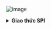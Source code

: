 ![image](https://github.com/user-attachments/assets/86944a24-6758-41b8-95a7-82e9ace3059c)<details><summary><b>Giao thức SPI</b></summary>
<p>

<details><summary><b>Lý thuyết</b></summary>
<p>

SPI (Serial Peripheral Interface) là một giao thức truyền thông nối tiếp thường được sử dụng trong các hệ thống nhúng để trao đổi dữ liệu giữa một vi điều khiển (master) và các thiết bị ngoại vi (slave) như cảm biến, bộ nhớ flash, màn hình LCD, và nhiều loại thiết bị khác.

<br>

SPI là một chuẩn giao tiếp đồng bộ truyền dữ liệu ở chế độ **song công (Full-Duplex)**, nghĩa là tại một thời điểm có thể xảy ra đồng thời quá trình truyền và nhận. Là giao tiếp đồng bộ, bất kỳ quá trình nào cũng đều được đồng bộ với xung clock sinh ra bởi thiết bị Master.

<br>

Tốc độ truyền thông cao: SPI cho phép truyền dữ liệu với tốc độ rất nhanh, thường đạt được tốc độ Mbps hoặc thậm chí hàng chục Mbps. Điều này rất hữu ích khi cần truyền dữ liệu nhanh và đáng tin cậy trong các ứng dụng như truyền thông không dây, điều khiển từ xa và truyền dữ liệu đa phương tiện.

</p>
</details>

<details><summary><b>Số dây giao tiếp</b></summary>
<p>

![image](https://github.com/user-attachments/assets/e6f8191b-7417-4586-847d-82a1075d00db)

SPI sử dụng 4 đường giao tiếp nên đôi khi còn được gọi là chuẩn truyền thông "4 dây":

- **SCK (Serial Clock)**: thiết bị Master tạo tín hiệu xung clock và cung cấp cho Slave. Xung này có chức năng giữ nhịp cho giao tiếp SPI. Mỗi nhịp trên chân SCK này sẽ báo 1 bit dữ liệu đến hoặc đi

<br>

- **MISO (Master in Slave out)**: tín hiệu tạo bởi thiết bị Slave và nhận bởi thiết bị Master. Đường MISO phải được kết nối giữa thiết bị Master và Slave.

<br>

- **MOSI (Master out Slave in)**: tín hiệu tạo bởi thiết bị Master và nhận bởi thiết bị Slave. Đường MOSI phải được kết nối giữa thiết bị Master và Slave.

<br>

- **SS (Slave Select) hay CS (Chip Select)**: chọn thiết bị Slave cụ thể để giao tiếp. Để chọn Slave giao tiếp thiết bị Master chủ động kéo đường SS tương ứng xuống mức 0 (Low). Chân SS (CS) của vi điều khiển (Master) có thể được người dùng tạo bằng cách cấu hình 1 chân GPIO bất kỳ chế độ Output.

</p>
</details>

<details><summary><b>Cách thức hoạt động</b></summary>
<p>

SPI cho phép 1 Master có thể giao tiếp với nhiều Slave, nghĩa là 1 MCU có thể giao tiếp với nhiều MCU, ngoại vi khác. 

<br>

Các Slave chỉ có thể có 1 chân SS (CS) để nhận tín hiệu chọn này. Tuy nhiên, Master thì sẽ có nhiều hơn 1 chân SS (CS) để chọn từng thiết bị muốn giao tiếp. 

![image](https://github.com/user-attachments/assets/433718c0-f51f-46f5-8d86-c0919250f72e)

Khung truyền SPI:

![image](https://github.com/user-attachments/assets/44def36f-d075-43ba-8a27-30eda1965dfa)

- Mỗi chip Master hay Slave đều có một thanh ghi dữ liệu 8 bits. Quá trình truyền/nhận giữa Master và Slave xảy ra đồng thời theo chu kỳ clock ở chân SCK, một byte dữ liệu được truyền theo cả 2 hướng.
- Quá trình trao đổi dữ liệu bắt đầu khi Master tạo 1 xung clock từ bộ tạo xung nhịp và kéo đường SS của Slave mà nó truyền dữ liệu xuống mức LOW (0).
- Mỗi xung clock, Master sẽ gửi đi 1 bit từ thanh ghi dịch (Shift Register) của nó đến thanh ghi dịch của Slave thông qua đường MISO. Như vậy, sau 8 chu kỳ clock thì hoàn tất việc truyền và nhận 1 byte dữ liệu.


</p>
</details>

<details><summary><b>Chế độ hoạt động</b></summary>
<p>

SPI có 4 chế độ hoạt động phụ thuộc vào cực của xung giữ (**Clock Polarity - CPOL**) và pha (**Phase - CPHA**).

<br>

**CPOL** dùng để chỉ trạng thái của chân SCK ở trạng thái nghỉ. Chân SCK giữ ở **mức cao** khi ``` CPOL = 1 ``` hoặc **mức thấp** khi ``` CPOL = 0```.

<br>

CPHA dùng để chỉ các mà dữ liệu được lấy mẫu theo xung. Dữ liệu sẽ được lấy ở **cạnh lên** của SCK khi ``` CPHA = 0 ``` hoặc **cạnh xuống** khi ``` CPHA = 1 ```.

![image](https://github.com/user-attachments/assets/36819112-5e39-4e84-8a11-ee04affe477a)

![image](https://github.com/user-attachments/assets/f2be3fa8-c80d-40de-b737-c7ffd12d07ab)


- Mode 0 (mặc định) – xung nhịp của đồng hồ ở mức thấp (CPOL = 0) và dữ liệu được lấy mẫu khi chuyển từ thấp sang cao (cạnh lên) (CPHA = 0).
- Mode 1 - xung nhịp của đồng hồ ở mức thấp (CPOL = 0) và dữ liệu được lấy mẫu khi chuyển từ cao sang thấp (cạnh xuống) (CPHA = 1).
- Mode 2 - xung nhịp của đồng hồ ở mức cao (CPOL = 1) và dữ liệu được lấy mẫu khi chuyển từ cao sang thấp (cạnh lên) (CPHA = 0).
- Mode 3 - xung nhịp của đồng hồ ở mức cao (CPOL = 1) và dữ liệu được lấy mẫu khi chuyển từ thấp sang cao (cạnh xuông) (CPHA = 1).

<br>

</p>
</details>

</p>
</details>
